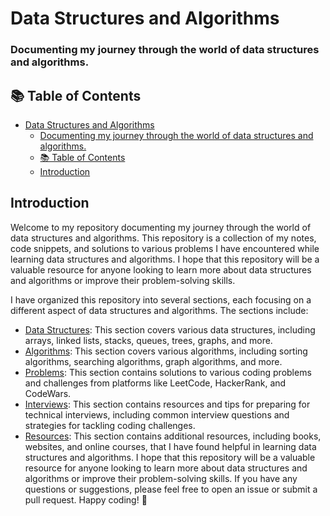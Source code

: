 # Data Structures and Algorithms 

### Documenting my journey through the world of data structures and algorithms.

## 📚 Table of Contents
- [Data Structures and Algorithms](#data-structures-and-algorithms)
    - [Documenting my journey through the world of data structures and algorithms.](#documenting-my-journey-through-the-world-of-data-structures-and-algorithms)
  - [📚 Table of Contents](#-table-of-contents)
  - [Introduction](#introduction)


## Introduction
Welcome to my repository documenting my journey through the world of data structures and algorithms. This repository is a collection of my notes, code snippets, and solutions to various problems I have encountered while learning data structures and algorithms. I hope that this repository will be a valuable resource for anyone looking to learn more about data structures and algorithms or improve their problem-solving skills.

I have organized this repository into several sections, each focusing on a different aspect of data structures and algorithms. The sections include:
- [Data Structures](./data-structures/README.md): This section covers various data structures, including arrays, linked lists, stacks, queues, trees, graphs, and more.
- [Algorithms](./algorithms/README.md): This section covers various algorithms, including sorting algorithms, searching algorithms, graph algorithms, and more.
- [Problems](./problems/README.md): This section contains solutions to various coding problems and challenges from platforms like LeetCode, HackerRank, and CodeWars.
- [Interviews](./interviews/README.md): This section contains resources and tips for preparing for technical interviews, including common interview questions and strategies for tackling coding challenges.
- [Resources](./resources/README.md): This section contains additional resources, including books, websites, and online courses, that I have found helpful in learning data structures and algorithms.
I hope that this repository will be a valuable resource for anyone looking to learn more about data structures and algorithms or improve their problem-solving skills. If you have any questions or suggestions, please feel free to open an issue or submit a pull request. Happy coding! 🚀
```

